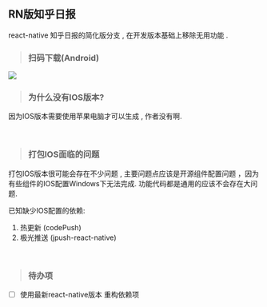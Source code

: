## RN版知乎日报

 react-native 知乎日报的简化版分支 , 在开发版本基础上移除无用功能 .

>### 扫码下载(Android)

<img src='https://github.com/liganghui/react-native-zhihuDaily/blob/simple/doc/qrCode.png'/>

>### 为什么没有IOS版本?
  
  因为IOS版本需要使用苹果电脑才可以生成 , 作者没有啊.


<br/>

> ### 打包IOS面临的问题
  
  打包IOS版本很可能会存在不少问题 , 主要问题点应该是开源组件配置问题 ，因为有些组件的IOS配置Windows下无法完成.
  功能代码都是通用的应该不会存在大问题.

  已知缺少IOS配置的依赖:

1. 热更新  (codePush)
2. 极光推送 (jpush-react-native)
<br/>

> ### 待办项 

- [ ] 使用最新react-native版本 重构依赖项 
